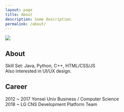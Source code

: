 ```yaml
---
layout: page
title: About
description: Some description.
permalink: /about/
---
```


<img itemprop="image" class="img-rounded" src="../assets/img/profile.jpg" />

## About

Skill Set: Java, Python, C++, HTML/CSS/JS<br>
Also interested in UI/UX design.

## Career
2012 ~ 2017 Yonsei Univ Business / Computer Science<br>
2018 ~      LG CNS Development Platform Team